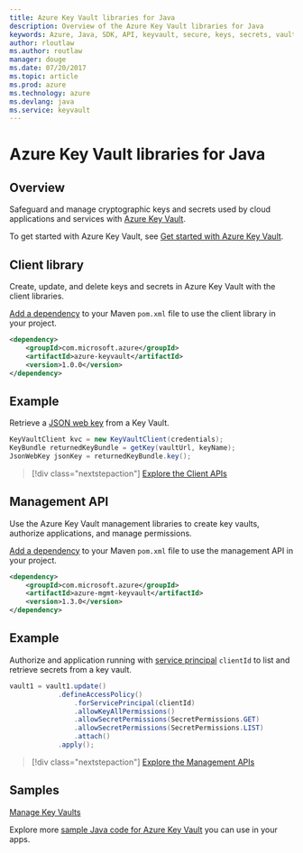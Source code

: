 ```yaml
---
title: Azure Key Vault libraries for Java
description: Overview of the Azure Key Vault libraries for Java 
keywords: Azure, Java, SDK, API, keyvault, secure, keys, secrets, vault
author: rloutlaw
ms.author: routlaw
manager: douge
ms.date: 07/20/2017
ms.topic: article
ms.prod: azure
ms.technology: azure
ms.devlang: java
ms.service: keyvault
---
```


# Azure Key Vault libraries for Java

## Overview

Safeguard and manage cryptographic keys and secrets used by cloud applications and services with [Azure Key Vault](/azure/key-vault/).

To get started with Azure Key Vault, see [Get started with Azure Key Vault](/azure/key-vault/key-vault-get-started).

## Client library

Create, update, and delete keys and secrets in Azure Key Vault with the client libraries.

[Add a dependency](https://maven.apache.org/guides/getting-started/index.html#How_do_I_use_external_dependencies) to your Maven `pom.xml` file to use the client library in your project.  

```XML
<dependency>
    <groupId>com.microsoft.azure</groupId>
    <artifactId>azure-keyvault</artifactId>
    <version>1.0.0</version>
</dependency>
```   

## Example

Retrieve a [JSON web key](https://tools.ietf.org/html/draft-ietf-jose-json-web-key-18) from a Key Vault.

```java
KeyVaultClient kvc = new KeyVaultClient(credentials);
KeyBundle returnedKeyBundle = getKey(vaultUrl, keyName);
JsonWebKey jsonKey = returnedKeyBundle.key();
```

> [!div class="nextstepaction"]
> [Explore the Client APIs](/java/api/overview/azure/keyvault/clientlibrary)


## Management API

Use the Azure Key Vault management libraries to create key vaults, authorize applications, and manage permissions. 

[Add a dependency](https://maven.apache.org/guides/getting-started/index.html#How_do_I_use_external_dependencies) to your Maven `pom.xml` file to use the management API in your project.  

```XML
<dependency>
    <groupId>com.microsoft.azure</groupId>
    <artifactId>azure-mgmt-keyvault</artifactId>
    <version>1.3.0</version>
</dependency>
```

## Example

Authorize and application running with [service principal](/azure/azure-resource-manager/resource-group-create-service-principal-portal) `clientId` to list and retrieve secrets from a key vault. 

```java
vault1 = vault1.update()
            .defineAccessPolicy()
                .forServicePrincipal(clientId)
                .allowKeyAllPermissions()
                .allowSecretPermissions(SecretPermissions.GET)
                .allowSecretPermissions(SecretPermissions.LIST)
                .attach()
            .apply();
```

> [!div class="nextstepaction"]
> [Explore the Management APIs](/java/api/overview/azure/keyvault/managementapi)


## Samples

[Manage Key Vaults][1]   

[1]: https://github.com/Azure-Samples/key-vault-java-manage-key-vaults

Explore more [sample Java code for Azure Key Vault](https://azure.microsoft.com/resources/samples/?platform=java&term=key+vault) you can use in your apps.
